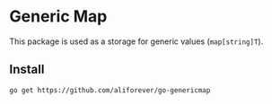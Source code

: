 # Generic Map
This package is used as a storage for generic values (```map[string]T```).

## Install
```go get https://github.com/aliforever/go-genericmap```